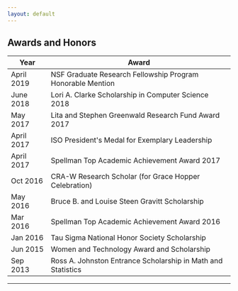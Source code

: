 ```yaml
---
layout: default
---
```


## Awards and Honors

Year | Award | 
-----|-------|
April 2019 | NSF Graduate Research Fellowship Program Honorable Mention
June 2018  | Lori A. Clarke Scholarship in Computer Science 2018
May 2017   | Lita and Stephen Greenwald Research Fund Award 2017
April 2017 | ISO President's Medal for Exemplary Leadership 
April 2017 | Spellman Top Academic Achievement Award 2017
Oct 2016   | CRA-W Research Scholar (for Grace Hopper Celebration)
May 2016   | Bruce B. and Louise Steen Gravitt Scholarship
Mar 2016   | Spellman Top Academic Achievement Award 2016
Jan 2016   | Tau Sigma National Honor Society Scholarship
Jun 2015   | Women and Technology Award and Scholarship
Sep 2013   | Ross A. Johnston Entrance Scholarship in Math and Statistics

---